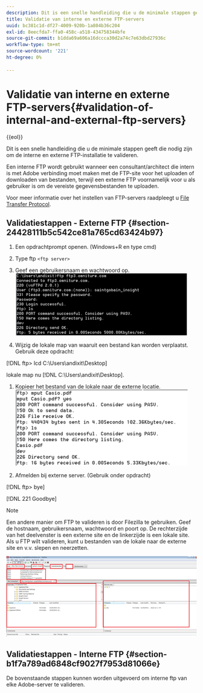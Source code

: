 ```yaml
---
description: Dit is een snelle handleiding die u de minimale stappen geeft die nodig zijn om de interne en externe FTP-installatie te valideren.
title: Validatie van interne en externe FTP-servers
uuid: bc381c1d-df27-4009-920b-1a804b36c204
exl-id: 8eecfda7-ffa0-458c-a518-434758344bfe
source-git-commit: b1dda69a606a16dccca30d2a74c7e63dbd27936c
workflow-type: tm+mt
source-wordcount: '221'
ht-degree: 0%

---
```


# Validatie van interne en externe FTP-servers{#validation-of-internal-and-external-ftp-servers}

{{eol}}

Dit is een snelle handleiding die u de minimale stappen geeft die nodig zijn om de interne en externe FTP-installatie te valideren.

Een interne FTP wordt gebruikt wanneer een consultant/architect die intern is met Adobe verbinding moet maken met de FTP-site voor het uploaden of downloaden van bestanden, terwijl een externe FTP voornamelijk voor u als gebruiker is om de vereiste gegevensbestanden te uploaden.

Voor meer informatie over het instellen van FTP-servers raadpleegt u [File Transfer Protocol](https://experienceleague.adobe.com/docs/analytics/export/ftp-and-sftp/ftp-overview.html).

## Validatiestappen - Externe FTP {#section-24428111b5c542ce81a765cd63424b97}

1. Een opdrachtprompt openen. (Windows+R en type cmd)
1. Type ftp `<ftp server>`
1. Geef een gebruikersnaam en wachtwoord op. ![](assets/dwb_impl_ftp1.png)

1. Wijzig de lokale map van waaruit een bestand kan worden verplaatst. Gebruik deze opdracht:

[!DNL ftp> lcd C:\Users\andixit\Desktop]

lokale map nu [!DNL C:\Users\andixit\Desktop].

1. Kopieer het bestand van de lokale naar de externe locatie. ![](assets/dwb_impl_ftp2.png)

1. Afmelden bij externe server. (Gebruik onder opdracht)

[!DNL ftp> bye]

[!DNL 221 Goodbye]

>[!NOTE]
>
>Een andere manier om FTP te valideren is door Filezilla te gebruiken. Geef de hostnaam, gebruikersnaam, wachtwoord en poort op. De rechterzijde van het deelvenster is een externe site en de linkerzijde is een lokale site. Als u FTP wilt valideren, kunt u bestanden van de lokale naar de externe site en v.v. slepen en neerzetten.

![](assets/dwb_impl_ftp3.png)

## Validatiestappen - Interne FTP {#section-b1f7a789ad6848cf9027f7953d81066e}

De bovenstaande stappen kunnen worden uitgevoerd om interne ftp van elke Adobe-server te valideren.
